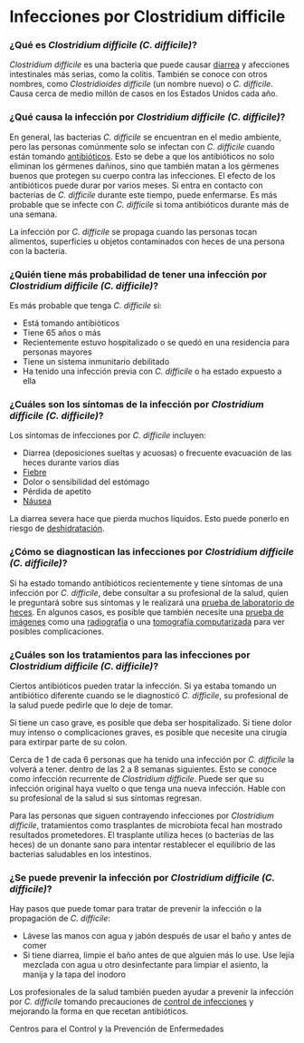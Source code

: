 Infecciones por Clostridium difficile
=====================================


### ¿Qué es *Clostridium difficile (C. difficile)*?


*Clostridium difficile* es una bacteria que puede causar [diarrea](https://medlineplus.gov/spanish/diarrhea.html) y afecciones intestinales más serias, como la colitis. También se conoce con otros nombres, como *Clostridioides difficile* (un nombre nuevo) o *C. difficile*. Causa cerca de medio millón de casos en los Estados Unidos cada año.


### ¿Qué causa la infección por *Clostridium difficile (C. difficile)*?


En general, las bacterias *C. difficile* se encuentran en el medio ambiente, pero las personas comúnmente solo se infectan con *C. difficile* cuando están tomando [antibióticos](https://medlineplus.gov/spanish/antibiotics.html). Esto se debe a que los antibióticos no solo eliminan los gérmenes dañinos, sino que también matan a los gérmenes buenos que protegen su cuerpo contra las infecciones. El efecto de los antibióticos puede durar por varios meses. Si entra en contacto con bacterias de *C. difficile* durante este tiempo, puede enfermarse. Es más probable que se infecte con *C. difficile* si toma antibióticos durante más de una semana.


La infección por *C. difficile* se propaga cuando las personas tocan alimentos, superficies u objetos contaminados con heces de una persona con la bacteria.


### ¿Quién tiene más probabilidad de tener una infección por *Clostridium difficile (C. difficile)*?


Es más probable que tenga *C. difficile* si:


* Está tomando antibióticos
* Tiene 65 años o más
* Recientemente estuvo hospitalizado o se quedó en una residencia para personas mayores
* Tiene un sistema inmunitario debilitado
* Ha tenido una infección previa con *C. difficile* o ha estado expuesto a ella


### ¿Cuáles son los síntomas de la infección por *Clostridium difficile (C. difficile)*?


Los síntomas de infecciones por *C. difficile* incluyen:


* Diarrea (deposiciones sueltas y acuosas) o frecuente evacuación de las heces durante varios días
* [Fiebre](https://medlineplus.gov/spanish/fever.html)
* Dolor o sensibilidad del estómago
* Pérdida de apetito
* [Náusea](https://medlineplus.gov/spanish/nauseaandvomiting.html)


La diarrea severa hace que pierda muchos líquidos. Esto puede ponerlo en riesgo de [deshidratación](https://medlineplus.gov/spanish/dehydration.html).


### ¿Cómo se diagnostican las infecciones por *Clostridium difficile (C. difficile)*?


Si ha estado tomando antibióticos recientemente y tiene síntomas de una infección por *C. difficile*, debe consultar a su profesional de la salud, quien le preguntará sobre sus síntomas y le realizará una [prueba de laboratorio de heces](https://medlineplus.gov/spanish/pruebas-de-laboratorio/prueba-de-cultivo-de-bacterias/). En algunos casos, es posible que también necesite una [prueba de imágenes](https://medlineplus.gov/spanish/diagnosticimaging.html) como una [radiografía](https://medlineplus.gov/spanish/xrays.html) o una [tomografía computarizada](https://medlineplus.gov/spanish/ctscans.html) para ver posibles complicaciones.


### ¿Cuáles son los tratamientos para las infecciones por *Clostridium difficile (C. difficile)*?


Ciertos antibióticos pueden tratar la infección. Si ya estaba tomando un antibiótico diferente cuando se le diagnosticó *C. difficile*, su profesional de la salud puede pedirle que lo deje de tomar.


Si tiene un caso grave, es posible que deba ser hospitalizado. Si tiene dolor muy intenso o complicaciones graves, es posible que necesite una cirugía para extirpar parte de su colon.


Cerca de 1 de cada 6 personas que ha tenido una infección por *C. difficile* la volverá a tener. dentro de las 2 a 8 semanas siguientes. Esto se conoce como infección recurrente de *Clostridium difficile*. Puede ser que su infección original haya vuelto o que tenga una nueva infección. Hable con su profesional de la salud si sus síntomas regresan.


Para las personas que siguen contrayendo infecciones por *Clostridium difficile*, tratamientos como trasplantes de microbiota fecal han mostrado resultados prometedores. El trasplante utiliza heces (o bacterias de las heces) de un donante sano para intentar restablecer el equilibrio de las bacterias saludables en los intestinos.


### ¿Se puede prevenir la infección por *Clostridium difficile (C. difficile)*?


Hay pasos que puede tomar para tratar de prevenir la infección o la propagación de *C. difficile*:


* Lávese las manos con agua y jabón después de usar el baño y antes de comer
* Si tiene diarrea, limpie el baño antes de que alguien más lo use. Use lejía mezclada con agua u otro desinfectante para limpiar el asiento, la manija y la tapa del inodoro


Los profesionales de la salud también pueden ayudar a prevenir la infección por *C. difficile* tomando precauciones de [control de infecciones](https://medlineplus.gov/spanish/infectioncontrol.html) y mejorando la forma en que recetan antibióticos.


Centros para el Control y la Prevención de Enfermedades 


